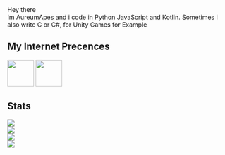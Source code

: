 <div>
Hey there <br>
Im AureumApes and i code in Python JavaScript and Kotlin.
Sometimes i also write C or C#, for Unity Games for Example

## My Internet Precences
<span>
<a href="https://discord.com/users/608920482284306434"><img height="60" width="60" src="https://cdn.jsdelivr.net/npm/simple-icons@v4/icons/discord.svg"/></a>
 <a href="https://www.reddit.com/user/AureumApes"><img height="60" width="60" src="https://cdn.jsdelivr.net/npm/simple-icons@4.22.0/icons/reddit.svg"></a>
</span>

## Stats
![](https://discord.c99.nl/widget/theme-1/608920482284306434.png)<br>
![](https://github-readme-stats.vercel.app/api?username=AureumApes&show_icons=true&count_private=true&theme=merko)<br>
![](https://github-readme-stats.vercel.app/api/top-langs/?username=AureumApes&theme=merko)<br>
![](https://github-profile-trophy.vercel.app/?username=AureumApes&theme=merko)
